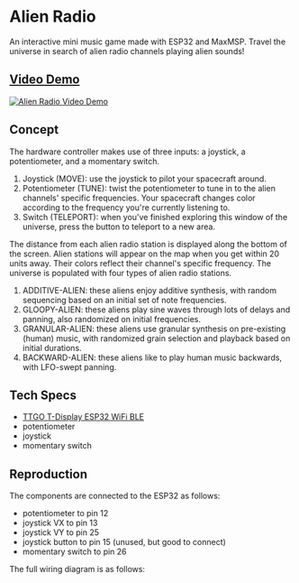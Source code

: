 # Alien Radio
An interactive mini music game made with ESP32 and MaxMSP. Travel the universe in search of alien radio channels playing alien sounds!

## [Video Demo](https://www.youtube.com/watch?v=H4B6xMbdaH4)
[![Alien Radio Video Demo](https://img.youtube.com/vi/H4B6xMbdaH4/maxresdefault.jpg)](https://www.youtube.com/watch?v=H4B6xMbdaH4)
  
## Concept
The hardware controller makes use of three inputs: a joystick, a potentiometer, and a momentary switch. 
1. Joystick (MOVE): use the joystick to pilot your spacecraft around.
2. Potentiometer (TUNE): twist the potentiometer to tune in to the alien channels' specific frequencies. Your spacecraft changes color according to the frequency you're currently listening to.
3. Switch (TELEPORT): when you've finished exploring this window of the universe, press the button to teleport to a new area.

The distance from each alien radio station is displayed along the bottom of the screen. Alien stations will appear on the map when you get within 20 units away. Their colors reflect their channel's specific frequency. The universe is populated with four types of alien radio stations.
1. ADDITIVE-ALIEN: these aliens enjoy additive synthesis, with random sequencing based on an initial set of note frequencies.
2. GLOOPY-ALIEN: these aliens play sine waves through lots of delays and panning, also randomized on initial frequencies.
3. GRANULAR-ALIEN: these aliens use granular synthesis on pre-existing (human) music, with randomized grain selection and playback based on initial durations. 
4. BACKWARD-ALIEN: these aliens like to play human music backwards, with LFO-swept panning.

## Tech Specs
- [TTGO T-Display ESP32 WiFi BLE](https://www.amazon.com/LILYGO-T-Display-Arduino-Development-CH9102F/dp/B099MPFJ9M)
- potentiometer
- joystick
- momentary switch

## Reproduction
The components are connected to the ESP32 as follows: 
- potentiometer to pin 12
- joystick VX to pin 13
- joystick VY to pin 25
- joystick button to pin 15 (unused, but good to connect)
- momentary switch to pin 26

The full wiring diagram is as follows:
